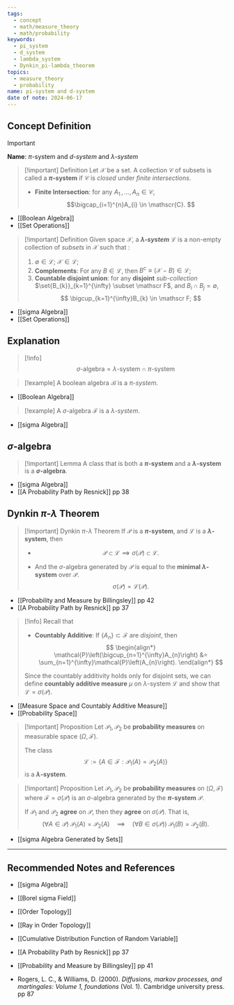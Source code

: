 ```yaml
---
tags:
  - concept
  - math/measure_theory
  - math/probability
keywords:
  - pi_system
  - d_system
  - lambda_system
  - Dynkin_pi-lambda_theorem
topics:
  - measure_theory
  - probability
name: pi-system and d-system
date of note: 2024-06-17
---
```


## Concept Definition

>[!important]
>**Name**: $\pi$-system and *$d$-system* and *$\lambda$-system*

>[!important] Definition
>Let $\mathcal{X}$ be a set. A collection $\mathscr{C}$ of subsets is called a **$\pi$-system** if $\mathscr{C}$ is *closed* under *finite intersections*.
>
> - **Finite Intersection**: for any $A_{1} \,{,}\ldots{,}\, A_{n}\in \mathscr{C}$, $$\bigcap_{i=1}^{n}A_{i} \in \mathscr{C}. $$ 

- [[Boolean Algebra]]
- [[Set Operations]]


>[!important] Definition
>Given space $\mathcal{X}$, a ***$\lambda$-system*** $\mathscr{L}$ is a non-empty collection of *subsets* in $\mathcal{X}$ such that :
> 1. $\emptyset \in \mathscr L$; $\mathcal X \in \mathscr L$;
> 2. **Complements**:  For any $B\in \mathscr L$, then $B^{c} \equiv (\mathcal X - B) \in \mathscr L$;
> 3. **Countable disjoint union**: for any **disjoint** *sub-collection* $\set{B_{k}}_{k=1}^{\infty} \subset \mathscr F$, and $B_{i}\cap B_{j} = \emptyset,$ 
> $$
> \bigcup_{k=1}^{\infty}B_{k} \in \mathscr F;
> $$

- [[sigma Algebra]]
- [[Set Operations]]

## Explanation

>[!info]
>$$
>\sigma\text{-algebra} = \lambda\text{-system} \;\cap\; \pi\text{-system}
>$$



>[!example]
>A boolean algebra $\mathscr{B}$ is a *$\pi$-system.*

- [[Boolean Algebra]]

>[!example]
>A  $\sigma$-algebra $\mathscr{F}$ is a *$\lambda$-system*.

- [[sigma Algebra]]

## $\sigma$-algebra

>[!important] Lemma
>A class that is both a **$\pi$-system** and a **$\lambda$-system** is a **$\sigma$-algebra**.

- [[sigma Algebra]]
- [[A Probability Path by Resnick]] pp 38

## Dynkin $\pi$-$\lambda$ Theorem

>[!important] Dynkin $\pi$-$\lambda$ Theorem
>If $\mathscr{P}$ is a **$\pi$-system**, and  $\mathscr{L}$ is a **$\lambda$-system**, then
>- $$\mathscr{P} \subset \mathscr{L} \implies \sigma(\mathscr{P}) \subset \mathscr{L}.$$
>
>- And the $\sigma$-algebra generated by $\mathscr{P}$ is equal to the **minimal $\lambda$-system** over $\mathscr{P}$. $$\sigma\left(\mathscr{P}\right) = \mathscr{L}(\mathscr{P}).$$ 

- [[Probability and Measure by Billingsley]] pp 42
- [[A Probability Path by Resnick]] pp 37


>[!info]
>Recall that
>- **Countably Additive**: If $\{A_{n}\}\subset \mathscr{F}$ are *disjoint*, then
> $$ 
> \begin{align*}
> \mathcal{P}\left(\bigcup_{n=1}^{\infty}A_{n}\right) &= \sum_{n=1}^{\infty}\mathcal{P}\left(A_{n}\right).
> \end{align*}
> $$
>
>Since the countably additivity holds only for disjoint sets, we can define **countably additive measure** $\mu$ on $\lambda$-system $\mathscr{L}$ and show that $\mathscr{L} = \sigma \left(\mathscr{P}\right).$  


- [[Measure Space and Countably Additive Measure]]
- [[Probability Space]]

>[!important] Proposition
>Let $\mathcal{P}_{1}, \mathcal{P}_{2}$ be **probability measures** on measurable space $(\Omega, \mathscr{F})$.
>
>The class
>$$
>\mathscr{L} := \left\{ A\in \mathscr{F}: \mathcal{P}_{1}(A) = \mathcal{P}_{2}(A) \right\} 
>$$
>is a **$\lambda$-system**.


>[!important] Proposition
>Let $\mathcal{P}_{1}, \mathcal{P}_{2}$ be **probability measures** on $(\Omega, \mathscr{F})$ where $\mathscr{F}= \sigma(\mathscr{P})$ is an $\sigma$-algebra generated by the **$\pi$-system** $\mathscr{P}$.
>
>If $\mathcal{P}_{1}$ and $\mathcal{P}_{2}$ **agree** on $\mathscr{P}$, then they **agree** on $\sigma(\mathscr{P})$. That is, 
>$$
>(\forall A \in \mathscr{P})\; \mathcal{P}_{1}(A) = \mathcal{P}_{2}(A) \quad \implies \quad  (\forall B \in \sigma\left(\mathscr{P}\right))\; \mathcal{P}_{1}(B) = \mathcal{P}_{2}(B). 
>$$



- [[sigma Algebra Generated by Sets]]





-----------
##  Recommended Notes and References

- [[sigma Algebra]]
- [[Borel sigma Field]]



- [[Order Topology]]
- [[Ray in Order Topology]]

- [[Cumulative Distribution Function of Random Variable]]

- [[A Probability Path by Resnick]] pp 37
- [[Probability and Measure by Billingsley]] pp 41
- Rogers, L. C., & Williams, D. (2000). _Diffusions, markov processes, and martingales: Volume 1, foundations_ (Vol. 1). Cambridge university press. pp 87